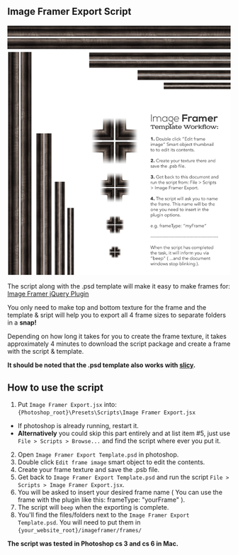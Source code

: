 ## Image Framer Export Script

![Image Framer Export Script](IFET.png)

The script along with the .psd template will make it easy to make frames for: [Image Framer jQuery Plugin](https://github.com/joonaspaakko/Image-Framer-jquery-plugin)

You only need to make top and bottom texture for the frame and the template & sript will help you to export all 4 frame sizes to separate folders in a **snap!**

Depending on how long it takes for you to create the frame texture, it takes approximately 4 minutes to download the script package and create a frame with the script & template.


**It should be noted that the .psd template also works with [slicy](http://macrabbit.com/slicy/).**

## How to use the script

1. Put `Image Framer Export.jsx` into: `{Photoshop_root}\Presets\Scripts\Image Framer Export.jsx`
  * If photoshop is already running, restart it.
  * **Alternatively** you could skip this part entirely and at list item #5, just use `File > Scripts > Browse...` and find the script where ever you put it.
2. Open `Image Framer Export Template.psd` in photoshop.
3. Double click `Edit frame image` smart object to edit the contents.
4. Create your frame texture and save the .psb file.
5. Get back to `Image Framer Export Template.psd` and run the script `File > Scripts > Image Framer Export.jsx`.
6. You will be asked to insert your desired frame name ( You can use the frame with the plugin like this: frameType: "yourFrame" ).
7. The script will `beep` when the exporting is complete.
8. You'll find the files/folders next to the `Image Framer Export Template.psd`. You will need to put them in `{your_website_root}/imageframer/frames/`

**The script was tested in Photoshop cs 3 and cs 6 in Mac.**
